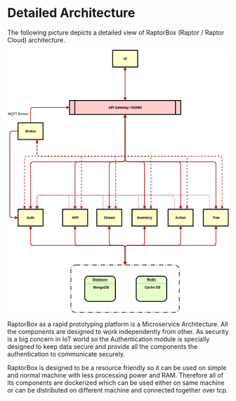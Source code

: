 # Detailed Architecture



The following picture depicts a detailed view of RaptorBox \(Raptor / Raptor Cloud\) architecture.

[![](https://github.com/raptorbox/raptor-docs/raw/master/Raptorbox.png?raw=true "Raptorbox")](https://github.com/raptorbox/raptor-docs/blob/master/Raptorbox.png?raw=true)

RaptorBox as a rapid prototyping platform is a Microservice Architecture. All the components are designed to work independently from other. As security is a big concern in IoT world so the Authentication module is specially designed to keep data secure and provide all the components the authentication to communicate securely.

RaptorBox is designed to be a resource friendly so it can be used on simple and normal machine with less processing power and RAM. Therefore all of its components are dockerized which can be used either on same machine or can be distributed on different machine and connected together over tcp.

